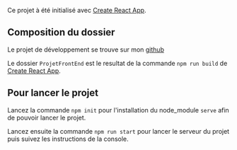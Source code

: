 Ce projet à été initialisé avec [Create React App](https://github.com/facebook/create-react-app).

## Composition du dossier

Le projet de développement se trouve sur mon [github](https://github.com/Viliprant/Kwick)

Le dossier `ProjetFrontEnd` est le resultat de la commande `npm run build` de [Create React App](https://github.com/facebook/create-react-app).

## Pour lancer le projet

Lancez la commande `npm init` pour l'installation du node_module `serve` afin de pouvoir lancer le projet.

Lancez ensuite la commande `npm run start` pour lancer le serveur du projet puis suivez les instructions de la console.
